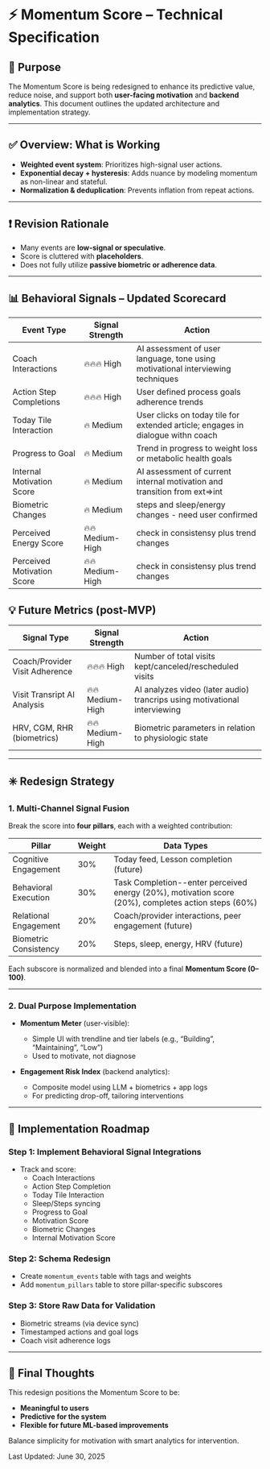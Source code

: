 # ⚡ Momentum Score – Technical Specification

## 🎯 Purpose

The Momentum Score is being redesigned to enhance its predictive value, reduce noise, and support both **user-facing motivation** and **backend analytics**. This document outlines the updated architecture and implementation strategy.

---

## ✅ Overview: What is Working

- **Weighted event system**: Prioritizes high-signal user actions.
- **Exponential decay + hysteresis**: Adds nuance by modeling momentum as non-linear and stateful.
- **Normalization & deduplication**: Prevents inflation from repeat actions.

---

## ❗ Revision Rationale

- Many events are **low-signal or speculative**.
- Score is cluttered with **placeholders**.
- Does not fully utilize **passive biometric or adherence data**.

---

## 📊 Behavioral Signals – Updated Scorecard

| Event Type                  | Signal Strength | Action                           |
|-----------------------------|-----------------|-----------------------------------|
| Coach Interactions          | 🔥🔥🔥 High      | AI assessment of user language, tone using motivational interviewing techniques |
| Action Step Completions     | 🔥🔥🔥 High      | User defined process goals adherence trends                                     |
| Today Tile Interaction      | 🔥 Medium       | User clicks on today tile for extended article; engages in dialogue withn coach |
| Progress to Goal            | 🔥 Medium       | Trend in progress to weight loss or metabolic health goals                      |
| Internal Motivation Score   | 🔥 Medium       | AI assessment of current internal motivation and transition from ext=>int       |
| Biometric Changes           | 🔥 Medium       | steps and sleep/energy changes - need user confirmed                            |
| Perceived Energy Score      | 🔥🔥 Medium-High | check in consistensy plus trend changes                                         |
| Perceived Motivation Score  | 🔥🔥 Medium-High | check in consistensy plus trend changes                                         |

## 💡 Future Metrics (post-MVP)

| Signal Type                     | Signal Strength     | Action|
|---------------------------------|---------------------|---------------------------|
| Coach/Provider Visit Adherence  | 🔥🔥🔥 High          | Number of total visits kept/canceled/rescheduled visits                   |
| Visit Transript AI Analysis     | 🔥🔥 Medium-High     | AI analyzes video (later audio) trancrips using motivational interviewing |
| HRV, CGM, RHR (biometrics)      | 🔥🔥 Medium-High     | Biometric parameters in relation to physiologic state                     |

---

## ✳️ Redesign Strategy

### 1. Multi-Channel Signal Fusion

Break the score into **four pillars**, each with a weighted contribution:

| Pillar                 | Weight | Data Types                                               |
|------------------------|--------|----------------------------------------------------------|
| Cognitive Engagement   | 30%    | Today feed, Lesson completion (future)                   |
| Behavioral Execution   | 30%    | Task Completion--enter perceived energy (20%), motivation score (20%), completes action steps (60%)|
| Relational Engagement  | 20%    | Coach/provider interactions, peer engagement (future)    |
| Biometric Consistency  | 20%    | Steps, sleep, energy, HRV (future)                       |

Each subscore is normalized and blended into a final **Momentum Score (0–100)**.

---

### 2. Dual Purpose Implementation

- **Momentum Meter** (user-visible):
  - Simple UI with trendline and tier labels (e.g., “Building”, “Maintaining”, “Low”)
  - Used to motivate, not diagnose

- **Engagement Risk Index** (backend analytics):
  - Composite model using LLM + biometrics + app logs
  - For predicting drop-off, tailoring interventions

---

## 🧭 Implementation Roadmap

### Step 1: Implement Behavioral Signal Integrations
- Track and score:
  - Coach Interactions
  - Action Step Completion
  - Today Tile Interaction
  - Sleep/Steps syncing
  - Progress to Goal
  - Motivation Score
  - Biometric Changes
  - Internal Motivation Score

### Step 2: Schema Redesign
- Create `momentum_events` table with tags and weights
- Add `momentum_pillars` table to store pillar-specific subscores

### Step 3: Store Raw Data for Validation
- Biometric streams (via device sync)
- Timestamped actions and goal logs
- Coach visit adherence logs

---

## 📌 Final Thoughts

This redesign positions the Momentum Score to be:
- **Meaningful to users**
- **Predictive for the system**
- **Flexible for future ML-based improvements**

Balance simplicity for motivation with smart analytics for intervention.

Last Updated: June 30, 2025
